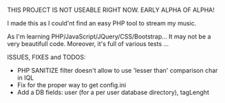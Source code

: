 THIS PROJECT IS NOT USEABLE RIGHT NOW. EARLY ALPHA OF ALPHA!

I made this as I could'nt find an easy PHP tool to stream my music.

As I'm learning PHP/JavaScript/JQuery/CSS/Bootstrap... It may not be a very beautifull code. Moreover, it's full of various tests ...

ISSUES, FIXES and TODOS:
- PHP SANITIZE filter doesn't allow to use 'lesser than' comparison char in IQL
- Fix for the proper way to get config.ini
- Add a DB fields: user (for a per user database directory), tagLenght
